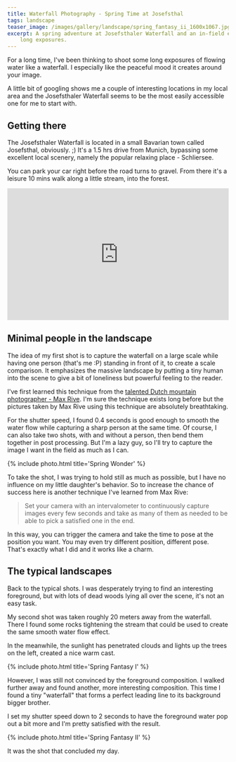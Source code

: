 ```yaml
---
title: Waterfall Photography - Spring Time at Josefsthal
tags: landscape
teaser_image: /images/gallery/landscape/spring_fantasy_ii_1600x1067.jpg
excerpt: A spring adventure at Josefsthaler Waterfall and an in-field experience with water flows
    long exposures.
---
```


For a long time, I've been thinking to shoot some long exposures of flowing water like a waterfall. I especially like the peaceful mood it creates around your image.

A little bit of googling shows me a couple of interesting locations in my local area and the Josefsthaler Waterfall seems to be the most easily accessible one for me to start with.

## Getting there

The Josefsthaler Waterfall is located in a small Bavarian town called Josefsthal, obviously. ;) It's a 1.5 hrs drive from Munich, bypassing some excellent local scenery, namely the popular relaxing place - Schliersee.

You can park your car right before the road turns to gravel. From there it's a leisure 10 mins walk along a little stream, into the forest.

<iframe src="https://www.google.com/maps/embed?pb=!1m22!1m8!1m3!1d4755.281980602006!2d11.8807086!3d47.6881089!3m2!1i1024!2i768!4f13.1!4m11!3e2!4m3!3m2!1d47.6898872!2d11.8850407!4m5!1s0x0%3A0x66e74ee2581aac69!2sJosefsthaler+Wasserf%C3%A4lle!3m2!1d47.6864583!2d11.883636!5e1!3m2!1sen!2sus!4v1496695610273" width="100%" height="300" frameborder="0" style="border:0" allowfullscreen></iframe>

## Minimal people in the landscape

The idea of my first shot is to capture the waterfall on a large scale while having one person (that's me :P) standing in front of it, to create a scale comparison. It emphasizes the massive landscape by putting a tiny human into the scene to give a bit of loneliness but powerful feeling to the reader.

I've first learned this technique from the [talented Dutch mountain photographer - Max Rive](http://www.maxrivephotography.com/). I'm sure the technique exists long before but the pictures taken by Max Rive using this technique are absolutely breathtaking.

For the shutter speed, I found 0.4 seconds is good enough to smooth the water flow while capturing a sharp person at the same time. Of course, I can also take two shots, with and without a person, then bend them together in post processing. But I'm a lazy guy, so I'll try to capture the image I want in the field as much as I can.

{% include photo.html title='Spring Wonder' %}

To take the shot, I was trying to hold still as much as possible, but I have no influence on my little daughter's behavior. So to increase the chance of success here is another technique I've learned from Max Rive:

> Set your camera with an intervalometer to continuously capture images every few seconds and take as many of them as needed to be able to pick a satisfied one in the end.

In this way, you can trigger the camera and take the time to pose at the position you want. You may even try different position, different pose. That's exactly what I did and it works like a charm.

## The typical landscapes

Back to the typical shots. I was desperately trying to find an interesting foreground, but with lots of dead woods lying all over the scene, it's not an easy task.

My second shot was taken roughly 20 meters away from the waterfall. There I found some rocks tightening the stream that could be used to create the same smooth water flow effect.

In the meanwhile, the sunlight has penetrated clouds and lights up the trees on the left, created a nice warm cast.

{% include photo.html title='Spring Fantasy I' %}

However, I was still not convinced by the foreground composition. I walked further away and found another, more interesting composition. This time I found a tiny "waterfall" that forms a perfect leading line to its background bigger brother.

I set my shutter speed down to 2 seconds to have the foreground water pop out a bit more and I'm pretty satisfied with the result.

{% include photo.html title='Spring Fantasy II' %}

It was the shot that concluded my day.
